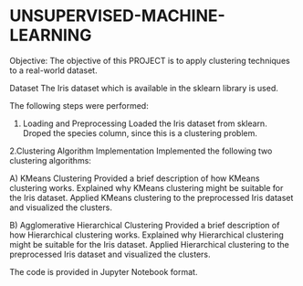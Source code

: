 # UNSUPERVISED-MACHINE-LEARNING

Objective:
The objective of this PROJECT is to apply clustering techniques to a real-world dataset.

Dataset
The Iris dataset which is available in the sklearn library is used.

The following steps were performed:

1. Loading and Preprocessing
Loaded the Iris dataset from sklearn.
Droped the species column, since this is a clustering problem.

2.Clustering Algorithm Implementation
Implemented the following two clustering algorithms:

A) KMeans Clustering
Provided a brief description of how KMeans clustering works.
Explained why KMeans clustering might be suitable for the Iris dataset.
Applied KMeans clustering to the preprocessed Iris dataset and visualized the clusters.

B) Agglomerative Hierarchical Clustering
Provided a brief description of how Hierarchical clustering works.
Explained why Hierarchical clustering might be suitable for the Iris dataset.
Applied Hierarchical clustering to the preprocessed Iris dataset and visualized the clusters.

The code is provided in Jupyter Notebook format.

